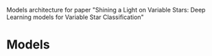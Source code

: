 Models architecture for paper "Shining a Light on Variable Stars: Deep Learning models for Variable Star Classification"

Models
=================================
